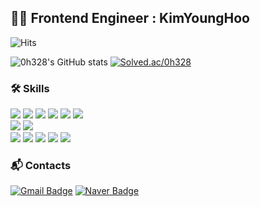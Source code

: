 ## 👨‍💻 Frontend Engineer : KimYoungHoo

![Hits](https://hits.seeyoufarm.com/api/count/incr/badge.svg?url=https%3A%2F%2Fgithub.com%2F0h328&count_bg=%2379C83D&title_bg=%2361CAD3&icon=&icon_color=%23E7E7E7&title=hits&edge_flat=false)

![0h328's GitHub stats](https://github-readme-stats.vercel.app/api?username=0h328&show_icons=true&theme=cobalt) [![Solved.ac/0h328](http://mazassumnida.wtf/api/generate_badge?boj=0h328)](https://solved.ac/0h328)

### 🛠 Skills

<img src="https://img.shields.io/badge/-HTML-000000?style=flat&logo=HTML5"/> <img src="https://img.shields.io/badge/-CSS-000000?style=flat&logo=CSS3&logoColor=1572B6"/> <img src="https://img.shields.io/badge/-Javascript-000000?style=flat&logo=Javascript"/> <img src="https://img.shields.io/badge/-Vue.js-000000?style=flat&logo=Vue.js"/> <img src="https://img.shields.io/badge/-React-000000?style=flat&logo=React"/> <img src="https://img.shields.io/badge/-Styled Components-000000?style=flat&logo=Styled-Components"/>
<br>
<img src="https://img.shields.io/badge/-Python-000000?style=flat&logo=Python"/> <img src="https://img.shields.io/badge/-Django-000000?style=flat&logo=Django&logoColor=092E20"/>
<br>
<img src="https://img.shields.io/badge/-Git-000000?style=flat&logo=Git"/> <img src="https://img.shields.io/badge/-GitHub-000000?style=flat&logo=GitHub"/> <img src="https://img.shields.io/badge/-GitLab-000000?style=flat&logo=GitLab"/> <img src="https://img.shields.io/badge/-Jira-000000?style=flat&logo=Jira Software&logoColor=0052CC"/> <img src="https://img.shields.io/badge/-Figma-000000?style=flat&logo=Figma"/> 

### 📬 Contacts
[![Gmail Badge](https://img.shields.io/badge/Gmail-000000?style=flat-square&logo=Gmail&logoColor=EA4335&link=mailto:yhkim03280@gmail.com)](mailto:yhkim03280@gmail.com)
[![Naver Badge](https://img.shields.io/badge/Naver-000000?style=flat-square&logo=Naver&logoColor=03C75A&link=mailto:0h328@naver.com)](mailto:0h328@naver.com)
